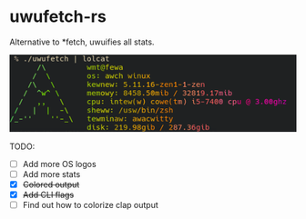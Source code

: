 # uwufetch-rs
Alternative to *fetch, uwuifies all stats.

![](screenshot.png)

TODO:
- [ ] Add more OS logos
- [ ] Add more stats
- [x] ~~Colored output~~
- [x] ~~Add CLI flags~~
- [ ] Find out how to colorize clap output
